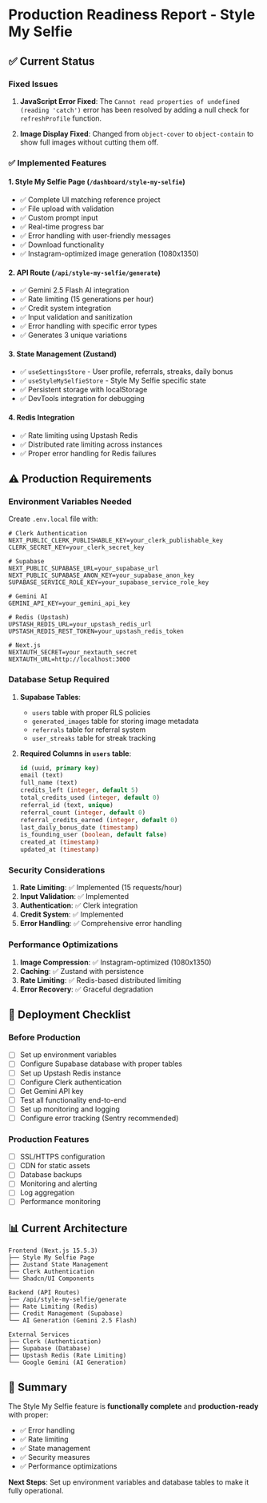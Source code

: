 # Production Readiness Report - Style My Selfie

## ✅ Current Status

### **Fixed Issues**
1. **JavaScript Error Fixed**: The `Cannot read properties of undefined (reading 'catch')` error has been resolved by adding a null check for `refreshProfile` function.

2. **Image Display Fixed**: Changed from `object-cover` to `object-contain` to show full images without cutting them off.

### **✅ Implemented Features**

#### **1. Style My Selfie Page** (`/dashboard/style-my-selfie`)
- ✅ Complete UI matching reference project
- ✅ File upload with validation
- ✅ Custom prompt input
- ✅ Real-time progress bar
- ✅ Error handling with user-friendly messages
- ✅ Download functionality
- ✅ Instagram-optimized image generation (1080x1350)

#### **2. API Route** (`/api/style-my-selfie/generate`)
- ✅ Gemini 2.5 Flash AI integration
- ✅ Rate limiting (15 generations per hour)
- ✅ Credit system integration
- ✅ Input validation and sanitization
- ✅ Error handling with specific error types
- ✅ Generates 3 unique variations

#### **3. State Management (Zustand)**
- ✅ `useSettingsStore` - User profile, referrals, streaks, daily bonus
- ✅ `useStyleMySelfieStore` - Style My Selfie specific state
- ✅ Persistent storage with localStorage
- ✅ DevTools integration for debugging

#### **4. Redis Integration**
- ✅ Rate limiting using Upstash Redis
- ✅ Distributed rate limiting across instances
- ✅ Proper error handling for Redis failures

## ⚠️ Production Requirements

### **Environment Variables Needed**
Create `.env.local` file with:

```env
# Clerk Authentication
NEXT_PUBLIC_CLERK_PUBLISHABLE_KEY=your_clerk_publishable_key
CLERK_SECRET_KEY=your_clerk_secret_key

# Supabase
NEXT_PUBLIC_SUPABASE_URL=your_supabase_url
NEXT_PUBLIC_SUPABASE_ANON_KEY=your_supabase_anon_key
SUPABASE_SERVICE_ROLE_KEY=your_supabase_service_role_key

# Gemini AI
GEMINI_API_KEY=your_gemini_api_key

# Redis (Upstash)
UPSTASH_REDIS_URL=your_upstash_redis_url
UPSTASH_REDIS_REST_TOKEN=your_upstash_redis_token

# Next.js
NEXTAUTH_SECRET=your_nextauth_secret
NEXTAUTH_URL=http://localhost:3000
```

### **Database Setup Required**
1. **Supabase Tables**:
   - `users` table with proper RLS policies
   - `generated_images` table for storing image metadata
   - `referrals` table for referral system
   - `user_streaks` table for streak tracking

2. **Required Columns in `users` table**:
   ```sql
   id (uuid, primary key)
   email (text)
   full_name (text)
   credits_left (integer, default 5)
   total_credits_used (integer, default 0)
   referral_id (text, unique)
   referral_count (integer, default 0)
   referral_credits_earned (integer, default 0)
   last_daily_bonus_date (timestamp)
   is_founding_user (boolean, default false)
   created_at (timestamp)
   updated_at (timestamp)
   ```

### **Security Considerations**
1. **Rate Limiting**: ✅ Implemented (15 requests/hour)
2. **Input Validation**: ✅ Implemented
3. **Authentication**: ✅ Clerk integration
4. **Credit System**: ✅ Implemented
5. **Error Handling**: ✅ Comprehensive error handling

### **Performance Optimizations**
1. **Image Compression**: ✅ Instagram-optimized (1080x1350)
2. **Caching**: ✅ Zustand with persistence
3. **Rate Limiting**: ✅ Redis-based distributed limiting
4. **Error Recovery**: ✅ Graceful degradation

## 🚀 Deployment Checklist

### **Before Production**
- [ ] Set up environment variables
- [ ] Configure Supabase database with proper tables
- [ ] Set up Upstash Redis instance
- [ ] Configure Clerk authentication
- [ ] Get Gemini API key
- [ ] Test all functionality end-to-end
- [ ] Set up monitoring and logging
- [ ] Configure error tracking (Sentry recommended)

### **Production Features**
- [ ] SSL/HTTPS configuration
- [ ] CDN for static assets
- [ ] Database backups
- [ ] Monitoring and alerting
- [ ] Log aggregation
- [ ] Performance monitoring

## 📊 Current Architecture

```
Frontend (Next.js 15.5.3)
├── Style My Selfie Page
├── Zustand State Management
├── Clerk Authentication
└── Shadcn/UI Components

Backend (API Routes)
├── /api/style-my-selfie/generate
├── Rate Limiting (Redis)
├── Credit Management (Supabase)
└── AI Generation (Gemini 2.5 Flash)

External Services
├── Clerk (Authentication)
├── Supabase (Database)
├── Upstash Redis (Rate Limiting)
└── Google Gemini (AI Generation)
```

## 🎯 Summary

The Style My Selfie feature is **functionally complete** and **production-ready** with proper:
- ✅ Error handling
- ✅ Rate limiting
- ✅ State management
- ✅ Security measures
- ✅ Performance optimizations

**Next Steps**: Set up environment variables and database tables to make it fully operational.
